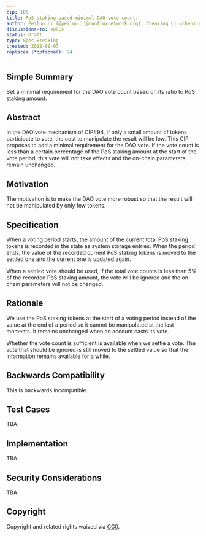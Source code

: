 ```yaml
---
cip: 105
title: PoS staking based minimal DAO vote count.
author: Peilun Li (@peilun.li@confluxnetwork.org), Chenxing Li <chenxing.li@confluxnetwork.org>
discussions-to: <URL>
status: Draft
type: Spec Breaking
created: 2022-09-07
replaces (*optional): 94
---
```


<!--You can leave these HTML comments in your merged CIP and delete the visible duplicate text guides, they will not appear and may be helpful to refer to if you edit it again. This is the suggested template for new CIPs. Note that a CIP number will be assigned by an editor. When opening a pull request to submit your CIP, please use an abbreviated title in the filename, `CIP-draft_title_abbrev.md`. The title should be 44 characters or less.-->


## Simple Summary
<!--"If you can't explain it simply, you don't understand it well enough." Provide a simplified and layman-accessible explanation of the CIP.-->
Set a minimal requirement for the DAO vote count based on its ratio to PoS staking amount.

## Abstract
<!--A short (~200 word) description of the technical issue being addressed.-->
In the DAO vote mechanism of CIP#94, if only a small amount of tokens participate to vote, the cost to manipulate the result will be low. This CIP proposes to add a minimal requirement for the DAO vote. If the vote count is less than a certain percentage of the PoS staking amount at the start of the vote period, this vote will not take effects and the on-chain parameters remain unchanged.

## Motivation
<!--The motivation is critical for CIPs that want to change the Conflux protocol. It should clearly explain why the existing protocol specification is inadequate to address the problem that the CIP solves. CIP submissions without sufficient motivation may be rejected outright.-->
The motivation is to make the DAO vote more robust so that the result will not be manipulated by only few tokens.

## Specification
<!--The technical specification should describe the syntax and semantics of any new feature. The specification should be detailed enough to allow competing, interoperable implementations for any of the current Conflux platforms ([conflux-rust](https://github.com/Conflux-Chain/conflux-rust)).-->
When a voting period starts, the amount of the current total PoS staking tokens is recorded in the state as system storage entries. When the period ends, the value of the recorded current PoS staking tokens is moved to the settled one and the current one is updated again.

When a settled vote should be used, if the total vote counts is less than 5% of the recorded PoS staking amount, the vote will be ignored and the on-chain parameters will not be changed.

## Rationale
<!--The rationale fleshes out the specification by describing what motivated the design and why particular design decisions were made. It should describe alternate designs that were considered and related work, e.g. how the feature is supported in other languages. The rationale may also provide evidence of consensus within the community, and should discuss important objections or concerns raised during discussion.-->
We use the PoS staking tokens at the start of a voting period instead of the value at the end of a period so it cannot be manipulated at the last moments. It remains unchanged when an account casts its vote.

Whether the vote count is sufficient is available when we settle a vote. The vote that should be ignored is still moved to the settled value so that the information remains available for a while.

## Backwards Compatibility
<!--All CIPs that introduce backwards incompatibilities must include a section describing these incompatibilities and their severity. The CIP must explain how the author proposes to deal with these incompatibilities. CIP submissions without a sufficient backwards compatibility treatise may be rejected outright.-->
This is backwards incompatible.

## Test Cases
<!--Test cases for an implementation are mandatory for CIPs that are affecting consensus changes. Other CIPs can choose to include links to test cases if applicable.-->
TBA.

## Implementation
<!--The implementations must be completed before any CIP is given status "Final", but it need not be completed before the CIP is accepted. While there is merit to the approach of reaching consensus on the specification and rationale before writing code, the principle of "rough consensus and running code" is still useful when it comes to resolving many discussions of API details.-->
TBA.

## Security Considerations
<!--All CIPs must contain a section that discusses the security implications/considerations relevant to the proposed change. Include information that might be important for security discussions, surfaces risks and can be used throughout the life cycle of the proposal. E.g. include security-relevant design decisions, concerns, important discussions, implementation-specific guidance and pitfalls, an outline of threats and risks and how they are being addressed. CIP submissions missing the "Security Considerations" section will be rejected. a CIP cannot proceed to status "Final" without a Security Considerations discussion deemed sufficient by the reviewers.-->
TBA.

## Copyright
Copyright and related rights waived via [CC0](https://creativecommons.org/publicdomain/zero/1.0/).
